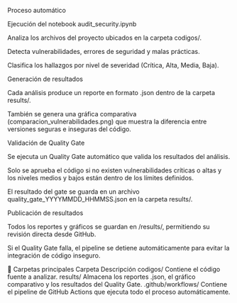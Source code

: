 Proceso automático

Ejecución del notebook audit_security.ipynb

Analiza los archivos del proyecto ubicados en la carpeta codigos/.

Detecta vulnerabilidades, errores de seguridad y malas prácticas.

Clasifica los hallazgos por nivel de severidad (Crítica, Alta, Media, Baja).

Generación de resultados

Cada análisis produce un reporte en formato .json dentro de la carpeta results/.

También se genera una gráfica comparativa (comparacion_vulnerabilidades.png) que muestra la diferencia entre versiones seguras e inseguras del código.

Validación de Quality Gate

Se ejecuta un Quality Gate automático que valida los resultados del análisis.

Solo se aprueba el código si no existen vulnerabilidades críticas o altas y los niveles medios y bajos están dentro de los límites definidos.

El resultado del gate se guarda en un archivo quality_gate_YYYYMMDD_HHMMSS.json en la carpeta results/.

Publicación de resultados

Todos los reportes y gráficos se guardan en /results/, permitiendo su revisión directa desde GitHub.

Si el Quality Gate falla, el pipeline se detiene automáticamente para evitar la integración de código inseguro.

📁 Carpetas principales
Carpeta	Descripción
codigos/	Contiene el código fuente a analizar.
results/	Almacena los reportes .json, el gráfico comparativo y los resultados del Quality Gate.
.github/workflows/	Contiene el pipeline de GitHub Actions que ejecuta todo el proceso automáticamente.
